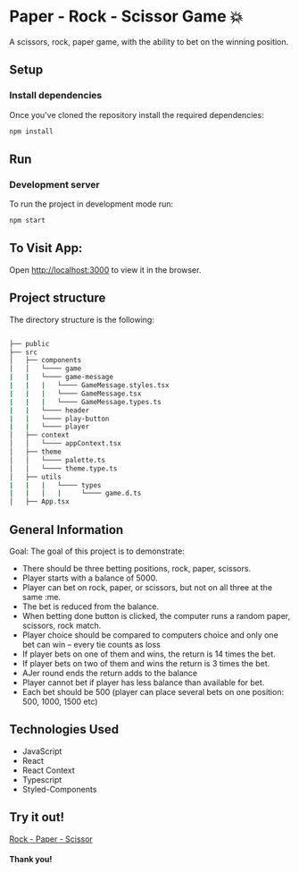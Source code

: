 # Paper - Rock - Scissor Game :collision:

A scissors, rock, paper game, with the ability to bet on the winning position.

## Setup

### Install dependencies

Once you've cloned the repository install the required dependencies:

```sh
npm install
```

## Run

### Development server

To run the project in development mode run:

```sh
npm start
```


## To Visit App:

Open [http://localhost:3000](http://localhost:3000) to view it in the browser.


## Project structure

The directory structure is the following:

```sh

├── public
├── src
│   ├── components
│   │   └──── game
|   |   └──── game-message
|   |   |   └──── GameMessage.styles.tsx
|   |   |   └──── GameMessage.tsx
|   |   |   └──── GameMessage.types.ts
|   |   └──── header
|   |   └──── play-button
|   |   └──── player
│   ├── context
│   │   └──── appContext.tsx
│   ├── theme
│   │   └──── palette.ts
│   │   └──── theme.type.ts
│   ├── utils
|   |   |   └──── types
|   |   |   |     └──── game.d.ts
│   ├── App.tsx

```

## General Information

Goal: The goal of this project is to demonstrate:


- There should be three betting positions, rock, paper, scissors.
- Player starts with a balance of 5000.
- Player can bet on rock, paper, or scissors, but not on all three at the same :me.
- The bet is reduced from the balance.
- When betting done button is clicked, the computer runs a random paper, scissors, rock match.
- Player choice should be compared to computers choice and only one bet can win – every tie counts as loss
- If player bets on one of them and wins, the return is 14 times the bet.
- If player bets on two of them and wins the return is 3 times the bet.
- AJer round ends the return adds to the balance
- Player cannot bet if player has less balance than available for bet.
- Each bet should be 500 (player can place several bets on one position: 500, 1000, 1500 etc)


## Technologies Used

- JavaScript
- React
- React Context
- Typescript
- Styled-Components

## Try it out!

<a href="https://ppr-scssrs-rck-game.vercel.app/" target="_blank">Rock - Paper - Scissor</a>

#### Thank you!

###
